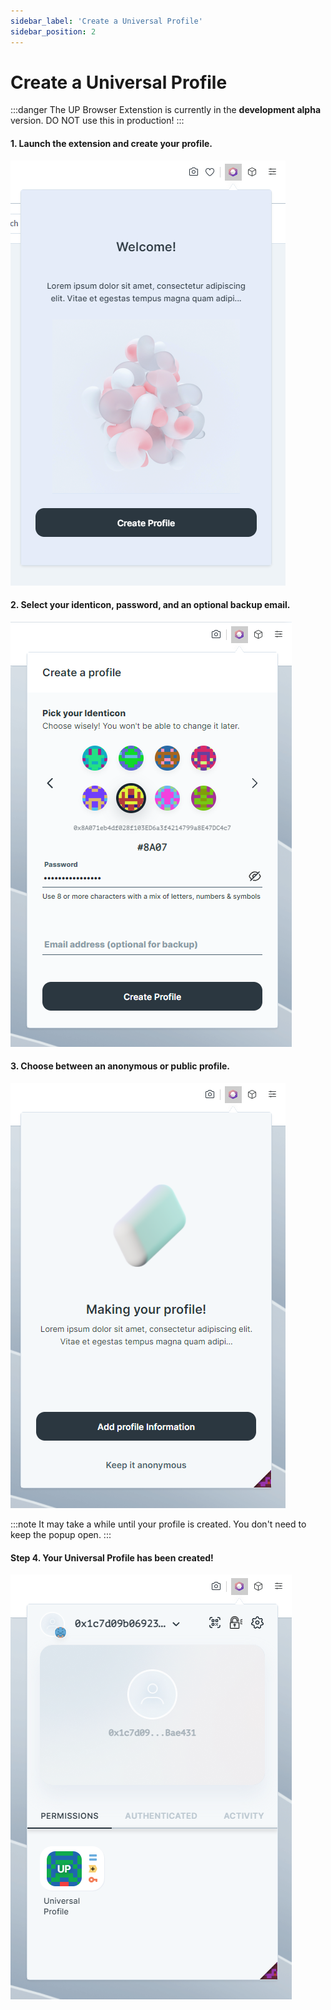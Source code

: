 ```yaml
---
sidebar_label: 'Create a Universal Profile'
sidebar_position: 2
---
```


# Create a Universal Profile

:::danger
The UP Browser Extenstion is currently in the **development alpha** version. DO NOT use this in production!
:::

#### 1. Launch the extension and create your profile.

![Step 1 - Firefox: Open Extension](../../../../static/img/extension/01-create-profile.png)

#### 2. Select your identicon, password, and an optional backup email.

![Step 2 - Firefox: Set Up Extension](../../../../static/img/extension/02-create-profile.png)

#### 3. Choose between an anonymous or public profile.

![Step 3 - Firefox: Profile Type Extension](../../../../static/img/extension/03-create-profile.png)

:::note
It may take a while until your profile is created. You don't need to keep the popup open.
:::

#### Step 4. Your Universal Profile has been created!

![Step 4 - Firefox: Success Extension](../../../../static/img/extension/04-create-profile.png)
